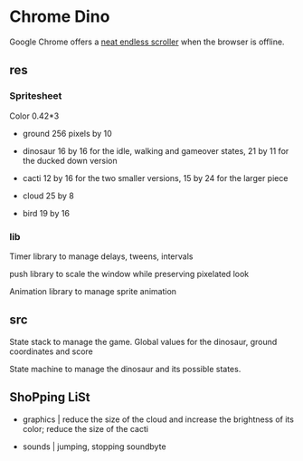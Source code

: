 # Chrome Dino

Google Chrome offers a [neat endless scroller](https://en.wikipedia.org/wiki/Dinosaur_Game) when the browser is offline.

## res

### Spritesheet

Color 0.42\*3

- ground 256 pixels by 10

- dinosaur 16 by 16 for the idle, walking and gameover states, 21 by 11 for the ducked down version

- cacti 12 by 16 for the two smaller versions, 15 by 24 for the larger piece

- cloud 25 by 8

- bird 19 by 16

<!-- ### Sound bytes -->

### lib

Timer library to manage delays, tweens, intervals

push library to scale the window while preserving pixelated look

Animation library to manage sprite animation

## src

State stack to manage the game. Global values for the dinosaur, ground coordinates and score

State machine to manage the dinosaur and its possible states.

## ShoPping LiSt

- graphics | reduce the size of the cloud and increase the brightness of its color; reduce the size of the cacti

- sounds | jumping, stopping soundbyte
